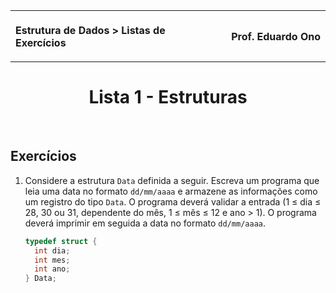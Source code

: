 <table>
<tr>
<th align="left">
<img width="10000" height="1">
<p>
Estrutura de Dados > Listas de Exercícios
</p>
</th>
<th align="right">
<img width="10000" height="1">
<p>
Prof. Eduardo Ono
</p>
</th>
</tr>
</table>

<h1 align="center">
Lista 1 - Estruturas
</h1>

<br>

## Exercícios

1. Considere a estrutura `Data` definida a seguir. Escreva um programa que leia uma data no formato `dd/mm/aaaa` e armazene as informações como um registro do tipo `Data`. O programa deverá validar a entrada (1 &le; dia &le; 28, 30 ou 31, dependente do mês, 1 &le; mês &le; 12 e ano > 1). O programa deverá imprimir em seguida a data no formato `dd/mm/aaaa`.

    ```c
    typedef struct {
      int dia;
      int mes;
      int ano;
    } Data;
    ```

<br>
